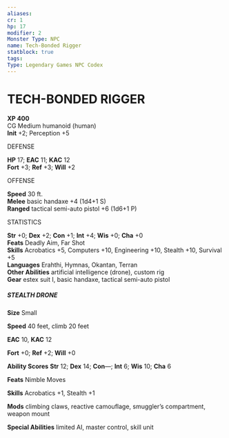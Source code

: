 ```yaml
---
aliases: 
cr: 1
hp: 17
modifier: 2
Monster Type: NPC
name: Tech-Bonded Rigger
statblock: true
tags: 
Type: Legendary Games NPC Codex
---
```

# TECH-BONDED RIGGER

**XP 400**  
CG Medium humanoid (human)  
**Init** +2; Perception +5

DEFENSE

**HP** 17; **EAC** 11; **KAC** 12  
**Fort** +3; **Ref** +3; **Will** +2

OFFENSE

**Speed** 30 ft.  
**Melee** basic handaxe +4 (1d4+1 S)  
**Ranged** tactical semi-auto pistol +6 (1d6+1 P)

STATISTICS

**Str** +0; **Dex** +2; **Con** +1; **Int** +4; **Wis** +0; **Cha** +0  
**Feats** Deadly Aim, Far Shot  
**Skills** Acrobatics +5, Computers +10, Engineering +10, Stealth +10, Survival +5  
**Languages** Erahthi, Hymnas, Okantan, Terran  
**Other Abilities** artificial intelligence (drone), custom rig  
**Gear** estex suit I, basic handaxe, tactical semi-auto pistol

##### STEALTH DRONE

**Size** Small

**Speed** 40 feet, climb 20 feet

**EAC** 10, **KAC** 12

**Fort** +0; **Ref** +2; **Will** +0

**Ability Scores** **Str** 12; **Dex** 14; **Con**—; **Int** 6; **Wis** 10; **Cha** 6

**Feats** Nimble Moves

**Skills** Acrobatics +1, Stealth +1

**Mods** climbing claws, reactive camouflage, smuggler’s compartment, weapon mount

**Special Abilities** limited AI, master control, skill unit
